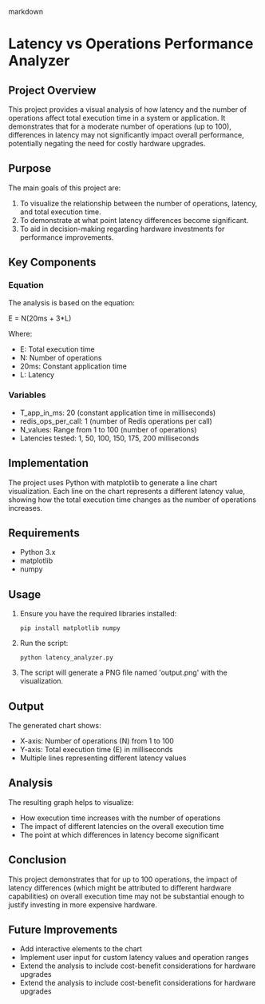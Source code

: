 markdown
# Latency vs Operations Performance Analyzer

## Project Overview
This project provides a visual analysis of how latency and the number of operations affect total execution time in a system or application. It demonstrates that for a moderate number of operations (up to 100), differences in latency may not significantly impact overall performance, potentially negating the need for costly hardware upgrades.

## Purpose
The main goals of this project are:
1. To visualize the relationship between the number of operations, latency, and total execution time.
2. To demonstrate at what point latency differences become significant.
3. To aid in decision-making regarding hardware investments for performance improvements.

## Key Components

### Equation
The analysis is based on the equation:

E = N(20ms + 3*L)

Where:
- E: Total execution time
- N: Number of operations
- 20ms: Constant application time
- L: Latency

### Variables
- T_app_in_ms: 20 (constant application time in milliseconds)
- redis_ops_per_call: 1 (number of Redis operations per call)
- N_values: Range from 1 to 100 (number of operations)
- Latencies tested: 1, 50, 100, 150, 175, 200 milliseconds

## Implementation
The project uses Python with matplotlib to generate a line chart visualization. Each line on the chart represents a different latency value, showing how the total execution time changes as the number of operations increases.

## Requirements
- Python 3.x
- matplotlib
- numpy

## Usage
1. Ensure you have the required libraries installed:
   ```
   pip install matplotlib numpy
   ```
2. Run the script:
   ```
   python latency_analyzer.py
   ```
3. The script will generate a PNG file named 'output.png' with the visualization.

## Output
The generated chart shows:
- X-axis: Number of operations (N) from 1 to 100
- Y-axis: Total execution time (E) in milliseconds
- Multiple lines representing different latency values

## Analysis
The resulting graph helps to visualize:
- How execution time increases with the number of operations
- The impact of different latencies on the overall execution time
- The point at which differences in latency become significant

## Conclusion
This project demonstrates that for up to 100 operations, the impact of latency differences (which might be attributed to different hardware capabilities) on overall execution time may not be substantial enough to justify investing in more expensive hardware.

## Future Improvements
- Add interactive elements to the chart
- Implement user input for custom latency values and operation ranges
- Extend the analysis to include cost-benefit considerations for hardware upgrades
- Extend the analysis to include cost-benefit considerations for hardware upgrades